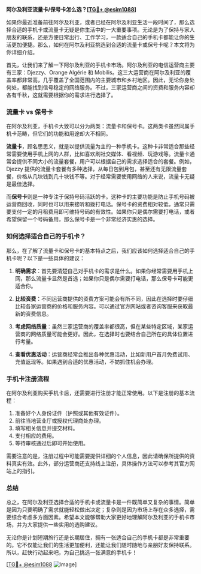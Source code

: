 **阿尔及利亚流量卡/保号卡怎么选？[[TG💪+ @esim1088](https://t.me/s/esim1088)]**

如果你最近准备前往阿尔及利亚，或者已经在阿尔及利亚生活一段时间了，那么选择合适的手机卡或流量卡无疑是你生活中的一大重要事项。无论是为了保持与家人朋友的联系，还是方便日常出行、工作学习，一款适合自己的手机卡都能让你的生活更加便捷。那么，如何在阿尔及利亚挑选到合适的流量卡或保号卡呢？本文将为你详细介绍。

首先，让我们来了解一下阿尔及利亚的手机卡市场。阿尔及利亚的电信运营商主要有三家：Djezzy、Orange Algérie 和 Mobilis。这三大运营商在阿尔及利亚的覆盖率都非常高，几乎覆盖了全国范围内的主要城市和乡村地区。因此，无论你身处何处，都能找到信号稳定的网络服务。不过，三家运营商之间的资费和服务内容却各有千秋，这就需要根据你的需求进行选择了。

### 流量卡 vs 保号卡

在阿尔及利亚，手机卡大致可以分为两类：流量卡和保号卡。这两类卡虽然同属手机卡范畴，但它们的功能和用途却大不相同。

**流量卡**，顾名思思义，就是以提供流量为主的一种手机卡。这种卡非常适合那些经常需要使用手机上网的人群，比如喜欢刷社交媒体、看视频、玩游戏等。流量卡通常会提供不同大小的流量套餐，用户可以根据自己的需求选择适合的套餐。例如，Djezzy 提供的流量卡套餐有多种选择，从每日包到月包，甚至还有无限流量套餐，价格从几块钱到几十块钱不等。对于经常需要使用网络的人来说，流量卡无疑是最佳选择。

而**保号卡**则是一种专注于保持号码活跃的卡。这种卡的主要功能是防止手机号码被运营商回收，同时也可以用来接听和拨打电话。保号卡的资费相对较低，通常只需要支付一定的月租费用即可维持号码的有效性。如果你只是偶尔需要打电话，或者希望保留一个号码备用，那么保号卡是一个非常经济实惠的选择。

### 如何选择适合自己的手机卡？

那么，在了解了流量卡和保号卡的基本特点之后，我们应该如何选择适合自己的手机卡呢？以下是一些具体的建议：

1. **明确需求**：首先要清楚自己对手机卡的需求是什么。如果你经常需要用手机上网，那么流量卡显然是首选；如果你只是偶尔需要打电话，那么保号卡可能更适合你。

2. **比较资费**：不同运营商提供的资费方案可能会有所不同，因此在选择时要仔细比较各家运营商的价格和服务内容。可以通过官方网站或者咨询客服来获取最新的资费信息。

3. **考虑网络质量**：虽然三家运营商的覆盖率都很高，但在某些特定区域，某家运营商的网络质量可能会更好。因此，在选择时也要结合自己所在的具体位置进行考量。

4. **查看优惠活动**：运营商经常会推出各种优惠活动，比如新用户首月免费试用、充值返现等。如果遇到合适的优惠活动，不妨抓住机会办理。

### 手机卡注册流程

在阿尔及利亚购买手机卡后，还需要进行注册才能正常使用。以下是注册的基本流程：

1. 准备好个人身份证件（护照或其他有效证件）。
2. 前往当地营业厅或授权代理商处办理。
3. 填写相关信息并提交材料。
4. 支付相应的费用。
5. 等待审核通过后即可开始使用。

需要注意的是，注册过程中可能需要提供详细的个人信息，因此请确保所提供的资料真实有效。此外，部分运营商还支持线上注册，具体操作方法可以参考其官方网站上的指引。

### 总结

总之，在阿尔及利亚选择合适的手机卡或流量卡是一件既简单又复杂的事情。简单是因为只要明确了需求就能轻松做出决定；复杂则是因为市场上存在众多选择，需要综合考虑多方面因素。希望本文能够帮助大家更好地理解阿尔及利亚的手机卡市场，并为大家提供一些实用的选购建议。

无论你是计划短期旅行还是长期居住，拥有一张适合自己的手机卡都是非常重要的。它不仅能让我们的生活更加便利，还能让我们随时随地与亲朋好友保持联系。所以，赶快行动起来吧，为自己挑选一张满意的手机卡！

[[TG💪+ @esim1088](https://t.me/s/esim1088) ![Image](https://i.postimg.cc/4NQfJmqS/Snipaste-2025-05-13-00-14-12.png)]